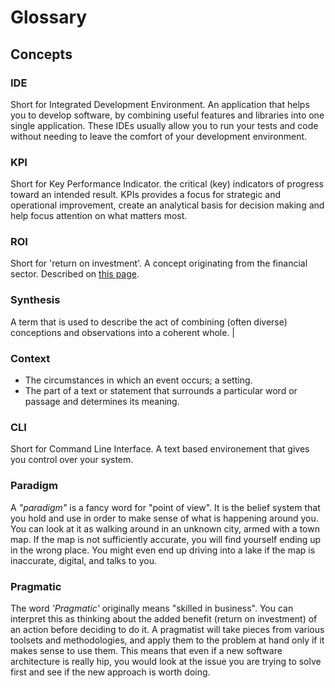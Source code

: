 # Glossary

## Concepts

### IDE

Short for Integrated Development Environment.
An application that helps you to develop software, by combining useful features and libraries into one single application. These IDEs usually allow you to run your tests and code without needing to leave the comfort of your development environment.

### KPI

Short for Key Performance Indicator.
the critical (key) indicators of progress toward an intended result. KPIs provides a focus for strategic and operational improvement, create an analytical basis for decision making and help focus attention on what matters most.

### ROI

Short for 'return on investment'.
A concept originating from the financial sector. Described on [this page](/1_Patterns/Productivity/Concepts/HOME#return-on-investment).

### Synthesis

A term that is used to describe the act of combining (often diverse) conceptions and observations into a coherent whole. |

### Context

- The circumstances in which an event occurs; a setting.
- The part of a text or statement that surrounds a particular word or passage and determines its meaning.

### CLI

Short for Command Line Interface.
A text based environement that gives you control over your system.

### Paradigm

A _"paradigm"_ is a fancy word for "point of view". It is the belief system that you hold and use in order to make sense of what is happening around you.
You can look at it as walking around in an unknown city, armed with a town map. If the map is not sufficiently accurate, you will find yourself ending up in the wrong place. You might even end up driving into a lake if the map is inaccurate, digital, and talks to you.

### Pragmatic

The word _'Pragmatic'_ originally means "skilled in business". You can interpret this as thinking about the added benefit (return on investment) of an action before deciding to do it.
A pragmatist will take pieces from various toolsets and methodologies, and apply them to the problem at hand only if it makes sense to use them.
This means that even if a new software architecture is really hip, you would look at the issue you are trying to solve first and see if the new approach is worth doing.
